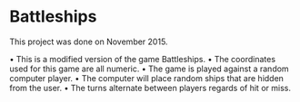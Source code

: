 # Battleships
This project was done on November 2015.

•	This is a modified version of the game Battleships.
•	The coordinates used for this game are all numeric.
•	The game is played against a random computer player.
•	The computer will place random ships that are hidden from the user.
•	The turns alternate between players regards of hit or miss.
